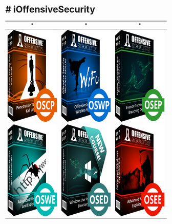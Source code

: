 # # iOffensiveSecurity

| * | * | * |
|:---:|:---:|:---:|
| <a href="https://github.com/ihsansencan/iOffensiveSecurity/tree/master/01_OSCP_PEN_200"> <img src="01_OSCP_PEN_200/oscp.png" width="250" height="286"></a> | <a href="https://github.com/ihsansencan/iOffensiveSecurity/tree/master/02_OSWP_PEN_210"> <img src="02_OSWP_PEN_210/oswp.png" width="250" height="286"></a> | <a href="https://github.com/ihsansencan/iOffensiveSecurity/tree/master/03_OSEP_PEN_300"> <img src="03_OSEP_PEN_300/osep.png" width="250" height="286"></a> |
| <a href="https://github.com/ihsansencan/iOffensiveSecurity/tree/master/04_OSWE_WEB_300"> <img src="04_OSWE_WEB_300/oswe.png" width="250" height="286"></a> | <a href="https://github.com/ihsansencan/iOffensiveSecurity/tree/master/05_OSED_EXP_301"> <img src="05_OSED_EXP_301/osed.png" width="250" height="286"></a> | <a href="https://github.com/ihsansencan/iOffensiveSecurity/tree/master/06_OSEE_EXP_401"> <img src="06_OSEE_EXP_401/osee.png" width="250" height="286"></a> |

